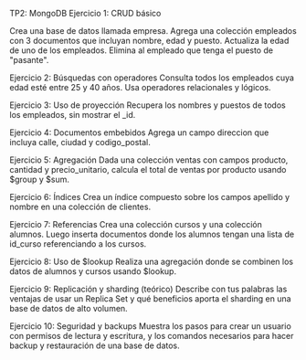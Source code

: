TP2: MongoDB
Ejercicio 1: CRUD básico

Crea una base de datos llamada empresa.
Agrega una colección empleados con 3 documentos que incluyan nombre, edad y puesto.
Actualiza la edad de uno de los empleados.
Elimina al empleado que tenga el puesto de "pasante".

Ejercicio 2: Búsquedas con operadores Consulta todos los empleados cuya edad esté entre 25 y 40 años. Usa operadores relacionales y lógicos.

Ejercicio 3: Uso de proyección Recupera los nombres y puestos de todos los empleados, sin mostrar el _id.

Ejercicio 4: Documentos embebidos Agrega un campo direccion que incluya calle, ciudad y codigo_postal.

Ejercicio 5: Agregación Dada una colección ventas con campos producto, cantidad y precio_unitario, calcula el total de ventas por producto usando $group y $sum.

Ejercicio 6: Índices Crea un índice compuesto sobre los campos apellido y nombre en una colección de clientes.

Ejercicio 7: Referencias Crea una colección cursos y una colección alumnos. Luego inserta documentos donde los alumnos tengan una lista de id_curso referenciando a los cursos.

Ejercicio 8: Uso de $lookup Realiza una agregación donde se combinen los datos de alumnos y cursos usando $lookup.

Ejercicio 9: Replicación y sharding (teórico) Describe con tus palabras las ventajas de usar un Replica Set y qué beneficios aporta el sharding en una base de datos de alto volumen.

Ejercicio 10: Seguridad y backups Muestra los pasos para crear un usuario con permisos de lectura y escritura, y los comandos necesarios para hacer backup y restauración de una base de datos.
